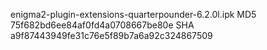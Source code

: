 enigma2-plugin-extensions-quarterpounder-6.2.0l.ipk
MD5 75f682bd6ee84af0fd4a0708667be80e
SHA a9f87443949fe31c76e5f89b7a6a92c324867509

